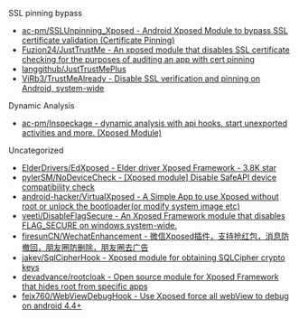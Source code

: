 SSL pinning bypass

* [ac-pm/SSLUnpinning_Xposed - Android Xposed Module to bypass SSL certificate validation (Certificate Pinning)](https://github.com/ac-pm/SSLUnpinning_Xposed)
* [Fuzion24/JustTrustMe - An xposed module that disables SSL certificate checking for the purposes of auditing an app with cert pinning](https://github.com/Fuzion24/JustTrustMe)
* [langgithub/JustTrustMePlus](https://github.com/langgithub/JustTrustMePlus)
* [ViRb3/TrustMeAlready - Disable SSL verification and pinning on Android, system-wide](https://github.com/ViRb3/TrustMeAlready)

Dynamic Analysis

* [ac-pm/Inspeckage - dynamic analysis with api hooks, start unexported activities and more. (Xposed Module)](https://github.com/ac-pm/Inspeckage)

Uncategorized

* [ElderDrivers/EdXposed - Elder driver Xposed Framework - 3.8K star](https://github.com/ElderDrivers/EdXposed)
* [pylerSM/NoDeviceCheck - [Xposed module] Disable SafeAPI device compatibility check](https://github.com/pylerSM/NoDeviceCheck)
* [android-hacker/VirtualXposed - A Simple App to use Xposed without root or unlock the bootloader(or modify system image etc)](https://github.com/android-hacker/VirtualXposed/blob/exposed/CHINESE.md)
* [veeti/DisableFlagSecure - An Xposed Framework module that disables FLAG_SECURE on windows system-wide.](https://github.com/veeti/DisableFlagSecure)
* [firesunCN/WechatEnhancement - 微信Xposed插件，支持抢红包，消息防撤回，朋友圈防删除，朋友圈去广告](https://github.com/firesunCN/WechatEnhancement)
* [jakev/SqlCipherHook - Xposed module for obtaining SQLCipher crypto keys](https://github.com/jakev/SqlCipherHook)
* [devadvance/rootcloak - Open source module for Xposed Framework that hides root from specific apps](https://github.com/devadvance/rootcloak)
* [feix760/WebViewDebugHook - Use Xposed force all webView to debug on android 4.4+](https://github.com/feix760/WebViewDebugHook)
